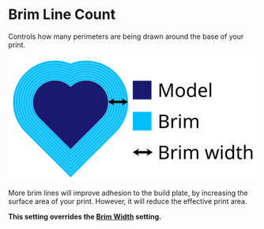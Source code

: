 Brim Line Count
====
Controls how many perimeters are being drawn around the base of your print.

![This brim has 8 lines.](images/brim_width.svg)

More brim lines will improve adhesion to the build plate, by increasing the surface area of your print. However, it will reduce the effective print area.

**This setting overrides the [Brim Width](brim_width.md) setting.**